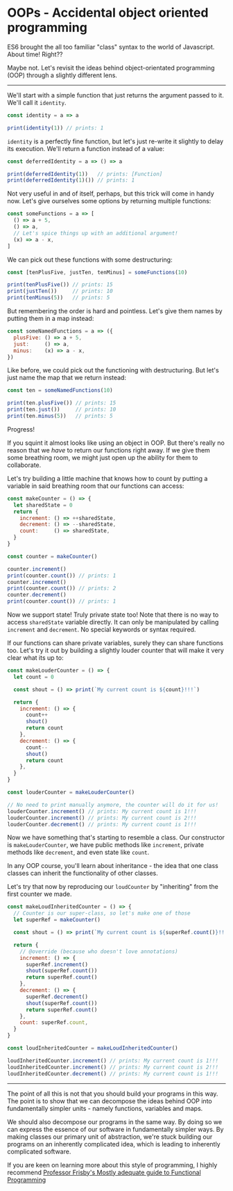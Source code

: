 # OOPs - Accidental object oriented programming

ES6 brought the all too familiar "class" syntax to the world of Javascript. About time! Right??

Maybe not. Let's revisit the ideas behind object-orientated programming (OOP) through a slightly different lens.

---

We'll start with a simple function that just returns the argument passed to it. We'll call it `identity`.

```javascript
const identity = a => a

print(identity(1)) // prints: 1
```

`identity` is a perfectly fine function, but let's just re-write it slightly to delay its execution. We'll return a function instead of a value:

```javascript
const deferredIdentity = a => () => a

print(deferredIdentity(1))   // prints: [Function]
print(deferredIdentity(1)()) // prints: 1
```

Not very useful in and of itself, perhaps, but this trick will come in handy now. Let's give ourselves some options by returning multiple functions:

```javascript
const someFunctions = a => [
  () => a + 5,
  () => a,
  // Let's spice things up with an additional argument!
  (x) => a - x,
]
```

We can pick out these functions with some destructuring:

```javascript
const [tenPlusFive, justTen, tenMinus] = someFunctions(10)

print(tenPlusFive()) // prints: 15
print(justTen())     // prints: 10
print(tenMinus(5))   // prints: 5
```


But remembering the order is hard and pointless. Let's give them names by putting them in a map instead:

```javascript
const someNamedFunctions = a => ({
  plusFive: () => a + 5,
  just:     () => a,
  minus:    (x) => a - x,
})
```

Like before, we could pick out the functioning with destructuring. But let's just name the map that we return instead:

```javascript
const ten = someNamedFunctions(10)

print(ten.plusFive()) // prints: 15
print(ten.just())     // prints: 10
print(ten.minus(5))   // prints: 5
```

Progress!

If you squint it almost looks like using an object in OOP. But there's really no reason that we *have* to return our functions right away. If we give them some breathing room, we might just open up the ability for them to collaborate.

Let's try building a little machine that knows how to count by putting a variable in said breathing room that our functions can access:

```javascript
const makeCounter = () => {
  let sharedState = 0
  return {
    increment: () => ++sharedState,
    decrement: () => --sharedState,
    count:     () => sharedState,
  }
}

const counter = makeCounter()

counter.increment()
print(counter.count()) // prints: 1
counter.increment()
print(counter.count()) // prints: 2
counter.decrement()
print(counter.count()) // prints: 1
```

Now we support state! Truly private state too! Note that there is no way to access `sharedState` variable directly. It can only be manipulated by calling `increment` and `decrement`. No special keywords or syntax required.

If our functions can share private variables, surely they can share functions too. Let's try it out by building a slightly louder counter that will make it very clear what its up to:

```javascript
const makeLouderCounter = () => {
  let count = 0

  const shout = () => print(`My current count is ${count}!!!`)

  return {
    increment: () => {
      count++
      shout()
      return count
    },
    decrement: () => {
      count--
      shout()
      return count
    },
  }
}

const louderCounter = makeLouderCounter()

// No need to print manually anymore, the counter will do it for us!
louderCounter.increment() // prints: My current count is 1!!!
louderCounter.increment() // prints: My current count is 2!!!
louderCounter.decrement() // prints: My current count is 1!!!
```

Now we have something that's starting to resemble a class. Our constructor is `makeLouderCounter`, we have public methods like `increment`, private methods like `decrement`, and even state like `count`.

In any OOP course, you'll learn about inheritance - the idea that one class classes can inherit the functionality of other classes.

Let's try that now by reproducing our `loudCounter` by "inheriting" from the first counter we made.

```javascript
const makeLoudInheritedCounter = () => {
  // Counter is our super-class, so let's make one of those
  let superRef = makeCounter()

  const shout = () => print(`My current count is ${superRef.count()}!!!`)

  return {
    // @override (because who doesn't love annotations)
    increment: () => {
      superRef.increment()
      shout(superRef.count())
      return superRef.count()
    },
    decrement: () => {
      superRef.decrement()
      shout(superRef.count())
      return superRef.count()
    },
    count: superRef.count,
  }
}

const loudInheritedCounter = makeLoudInheritedCounter()

loudInheritedCounter.increment() // prints: My current count is 1!!!
loudInheritedCounter.increment() // prints: My current count is 2!!!
loudInheritedCounter.decrement() // prints: My current count is 1!!!
```

---

The point of all this is not that you should build your programs in this way. The point is to show that we can decompose the ideas behind OOP into fundamentally simpler units - namely functions, variables and maps.

We should also decompose our programs in the same way. By doing so we can express the essence of our software in fundamentally simpler ways. By making classes our primary unit of abstraction, we're stuck building our programs on an inherently complicated idea, which is leading to inherently complicated software.

If you are keen on learning more about this style of programming, I highly recommend [Professor Frisby's Mostly adequate guide to Functional Programming](https://github.com/MostlyAdequate/mostly-adequate-guide)
